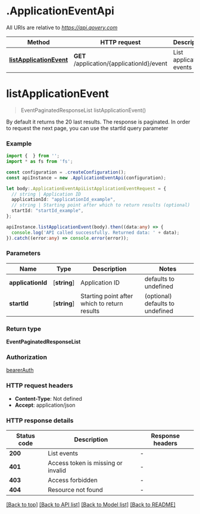 # .ApplicationEventApi

All URIs are relative to *https://api.qovery.com*

Method | HTTP request | Description
------------- | ------------- | -------------
[**listApplicationEvent**](ApplicationEventApi.md#listApplicationEvent) | **GET** /application/{applicationId}/event | List application events


# **listApplicationEvent**
> EventPaginatedResponseList listApplicationEvent()

By default it returns the 20 last results. The response is paginated. In order to request the next page, you can use the startId query parameter

### Example


```typescript
import {  } from '';
import * as fs from 'fs';

const configuration = .createConfiguration();
const apiInstance = new .ApplicationEventApi(configuration);

let body:.ApplicationEventApiListApplicationEventRequest = {
  // string | Application ID
  applicationId: "applicationId_example",
  // string | Starting point after which to return results (optional)
  startId: "startId_example",
};

apiInstance.listApplicationEvent(body).then((data:any) => {
  console.log('API called successfully. Returned data: ' + data);
}).catch((error:any) => console.error(error));
```


### Parameters

Name | Type | Description  | Notes
------------- | ------------- | ------------- | -------------
 **applicationId** | [**string**] | Application ID | defaults to undefined
 **startId** | [**string**] | Starting point after which to return results | (optional) defaults to undefined


### Return type

**EventPaginatedResponseList**

### Authorization

[bearerAuth](README.md#bearerAuth)

### HTTP request headers

 - **Content-Type**: Not defined
 - **Accept**: application/json


### HTTP response details
| Status code | Description | Response headers |
|-------------|-------------|------------------|
**200** | List events |  -  |
**401** | Access token is missing or invalid |  -  |
**403** | Access forbidden |  -  |
**404** | Resource not found |  -  |

[[Back to top]](#) [[Back to API list]](README.md#documentation-for-api-endpoints) [[Back to Model list]](README.md#documentation-for-models) [[Back to README]](README.md)


